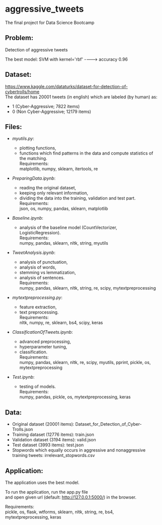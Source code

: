 # aggressive_tweets
The final project for Data Science Bootcamp

## Problem:<br/>
Detection of aggressive tweets

The best model: SVM with kernel='rbf' ----> accuracy 0.96

## Dataset:<br/>
https://www.kaggle.com/dataturks/dataset-for-detection-of-cybertrolls/home<br/>
The dataset has 20001 tweets (in english) which are labeled (by human) as:
- 1 (Cyber-Aggressive; 7822 items)
- 0 (Non Cyber-Aggressive; 12179 items)

## Files:
* _myutils.py_:
  - plotting functions,
  - functions which find patterns in the data and compute statistics of the matching.<br/>
  Requirements:<br/>
    matplotlib, numpy, sklearn, itertools, re

* _PreparingData.ipynb_:
  - reading the original dataset,
  - keeping only relevant information,
  - dividing the data into the training, validation and test part.<br/>
  Requirements:<br/>
    json, os, numpy, pandas, sklearn, matplotlib

* _Baseline.ipynb_:
  - analysis of the baseline model (CountVectorizer, LogisticRegression).<br/>
  Requirements:<br/>
    numpy, pandas, sklearn, nltk, string, myutils

* _TweetAnalysis.ipynb_:
  - analysis of punctuation,
  - analysis of words,
  - stemming vs lemmatization,
  - analysis of sentences.<br/>
  Requirements:<br/>
    numpy, pandas, sklearn, nltk, string, re, scipy, mytextpreprocessing

* _mytextpreprocessing.py_:
  - feature extraction,
  - text preprocessing.<br/>
  Requirements:<br/>
    nltk, numpy, re, sklearn, bs4, scipy, keras

* _ClassificationOfTweets.ipynb_:
  - advanced preprocessing,
  - hyperparameter tuning,
  - classification.<br/>
  Requirements:<br/>
    numpy, pandas, sklearn, nltk, re, scipy, myutils, pprint, pickle, os, mytextpreprocessing

* _Test.ipynb_:
  - testing of models.<br/>
  Requirements:<br/>
    numpy, pandas, pickle, os, mytextpreprocessing, keras

## Data:<br/>
* Original dataset (20001 items): Dataset_for_Detection_of_Cyber-Trolls.json
* Training dataset (12776 items): train.json
* Validation dataset (3194 items): valid.json
* Test dataset (3993 items): test.json
* Stopwords which equally occurs in aggressive and nonaggressive training tweets: irrelevant_stopwords.csv

## Application:<br/>
The application uses the best model.

To run the application, run the app.py file<br/>
and open given url (default: http://127.0.0.1:5000/) in the browser.

Requirements:<br/>
    pickle, os, flask, wtforms, sklearn, nltk, string, re, bs4, mytextpreprocessing, keras